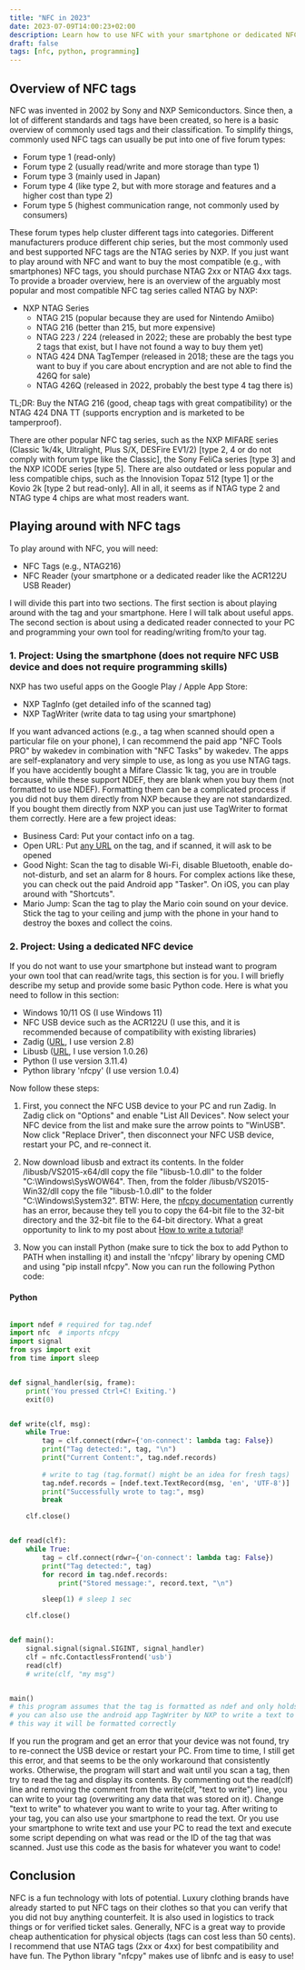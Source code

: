 ```yaml
---
title: "NFC in 2023"
date: 2023-07-09T14:00:23+02:00
description: Learn how to use NFC with your smartphone or dedicated NFC USB device.
draft: false
tags: [nfc, python, programming]
---
```


## Overview of NFC tags

NFC was invented in 2002 by Sony and NXP Semiconductors. Since then, a lot of different standards and tags have been created, so here is a basic overview of commonly used tags and their classification. To simplify things, commonly used NFC tags can usually be put into one of five forum types:
* Forum type 1 (read-only)
* Forum type 2 (usually read/write and more storage than type 1)
* Forum type 3 (mainly used in Japan)
* Forum type 4 (like type 2, but with more storage and features and a higher cost than type 2)
* Forum type 5 (highest communication range, not commonly used by consumers)

These forum types help cluster different tags into categories. Different manufacturers produce different chip series, but the most commonly used and best supported NFC tags are the NTAG series by NXP. If you just want to play around with NFC and want to buy the most compatible (e.g., with smartphones) NFC tags, you should purchase NTAG 2xx or NTAG 4xx tags. To provide a broader overview, here is an overview of the arguably most popular and most compatible NFC tag series called NTAG by NXP:
* NXP NTAG Series
  * NTAG 215 (popular because they are used for Nintendo Amiibo)
  * NTAG 216 (better than 215, but more expensive)
  * NTAG 223 / 224 (released in 2022; these are probably the best type 2 tags that exist, but I have not found a way to buy them yet)
  * NTAG 424 DNA TagTemper (released in 2018; these are the tags you want to buy if you care about encryption and are not able to find the 426Q for sale)
  * NTAG 426Q (released in 2022, probably the best type 4 tag there is)

TL;DR: Buy the NTAG 216 (good, cheap tags with great compatibility) or the NTAG 424 DNA TT (supports encryption and is marketed to be tamperproof).

There are other popular NFC tag series, such as the NXP MIFARE series (Classic 1k/4k, Ultralight, Plus S/X, DESFire EV1/2) [type 2, 4 or do not comply with forum type like the Classic], the Sony FeliCa series [type 3] and the NXP ICODE series [type  5]. There are also outdated or less popular and less compatible chips, such as the Innovision Topaz 512 [type 1] or the Kovio 2k [type 2 but read-only]. All in all, it seems as if NTAG type 2 and NTAG type 4 chips are what most readers want.

## Playing around with NFC tags

To play around with NFC, you will need:
* NFC Tags (e.g., NTAG216)
* NFC Reader (your smartphone or a dedicated reader like the ACR122U USB Reader)

I will divide this part into two sections. The first section is about playing around with the tag and your smartphone. Here I will talk about useful apps. The second section is about using a dedicated reader connected to your PC and programming your own tool for reading/writing from/to your tag.

### 1. Project: Using the smartphone (does not require NFC USB device and does not require programming skills)

NXP has two useful apps on the Google Play / Apple App Store:
* NXP TagInfo (get detailed info of the scanned tag)
* NXP TagWriter (write data to tag using your smartphone)

If you want advanced actions (e.g., a tag when scanned should open a particular file on your phone), I can recommend the paid app "NFC Tools PRO" by wakedev in combination with "NFC Tasks" by wakedev. The apps are self-explanatory and very simple to use, as long as you use NTAG tags. If you have accidently bought a Mifare Classic 1k tag, you are in trouble because, while these support NDEF, they are blank when you buy them (not formatted to use NDEF). Formatting them can be a complicated process if you did not buy them directly from NXP because they are not standardized. If you bought them directly from NXP you can just use TagWriter to format them correctly. Here are a few project ideas:
* Business Card: Put your contact info on a tag.
* Open URL: Put [any URL](https://www.youtube.com/watch?v=dQw4w9WgXcQ) on the tag, and if scanned, it will ask to be opened
* Good Night: Scan the tag to disable Wi-Fi, disable Bluetooth, enable do-not-disturb, and set an alarm for 8 hours. For complex actions like these, you can check out the paid Android app "Tasker". On iOS, you can play around with "Shortcuts".
* Mario Jump: Scan the tag to play the Mario coin sound on your device. Stick the tag to your ceiling and jump with the phone in your hand to destroy the boxes and collect the coins.

### 2. Project: Using a dedicated NFC device

If you do not want to use your smartphone but instead want to program your own tool that can read/write tags, this section is for you. I will briefly describe my setup and provide some basic Python code. Here is what you need to follow in this section:
* Windows 10/11 OS (I use Windows 11)
* NFC USB device such as the ACR122U (I use this, and it is recommended because of compatibility with existing libraries)
* Zadig ([URL](https://zadig.akeo.ie/), I use version 2.8)
* Libusb ([URL](https://github.com/libusb/libusb/releases), I use version 1.0.26)
* Python (I use version 3.11.4)
* Python library 'nfcpy' (I use version 1.0.4)

Now follow these steps:
1. First, you connect the NFC USB device to your PC and run Zadig. In Zadig click on "Options" and enable "List All Devices". Now select your NFC device from the list and make sure the arrow points to "WinUSB". Now click "Replace Driver", then disconnect your NFC USB device, restart your PC, and re-connect it. 

2. Now download libusb and extract its contents. In the folder /libusb/VS2015-x64/dll copy the file "libusb-1.0.dll" to the folder "C:\Windows\SysWOW64". Then, from the folder /libusb/VS2015-Win32/dll copy the file "libusb-1.0.dll" to the folder "C:\Windows\System32". BTW: Here, the [nfcpy documentation](https://nfcpy.readthedocs.io/en/latest/topics/get-started.html) currently has an error, because they tell you to copy the 64-bit file to the 32-bit directory and the 32-bit file to the 64-bit directory. What a great opportunity to link to my post about [How to write a tutorial](../how-to-write-a-tutorial)!

3. Now you can install Python (make sure to tick the box to add Python to PATH when installing it) and install the 'nfcpy' library by opening CMD and using "pip install nfcpy". Now you can run the following Python code:

#### Python

```py

import ndef # required for tag.ndef
import nfc  # imports nfcpy
import signal
from sys import exit
from time import sleep


def signal_handler(sig, frame):
    print('You pressed Ctrl+C! Exiting.')
    exit(0)


def write(clf, msg):
    while True:
        tag = clf.connect(rdwr={'on-connect': lambda tag: False})
        print("Tag detected:", tag, "\n")
        print("Current Content:", tag.ndef.records)
        
        # write to tag (tag.format() might be an idea for fresh tags)
        tag.ndef.records = [ndef.text.TextRecord(msg, 'en', 'UTF-8')]
        print("Successfully wrote to tag:", msg)
        break

    clf.close()


def read(clf):
    while True:
        tag = clf.connect(rdwr={'on-connect': lambda tag: False})
        print("Tag detected:", tag)
        for record in tag.ndef.records:
            print("Stored message:", record.text, "\n")

        sleep(1) # sleep 1 sec

    clf.close()


def main():
    signal.signal(signal.SIGINT, signal_handler)
    clf = nfc.ContactlessFrontend('usb')
    read(clf)
    # write(clf, "my msg")


main()
# this program assumes that the tag is formatted as ndef and only holds a simple text message
# you can also use the android app TagWriter by NXP to write a text to your tag
# this way it will be formatted correctly


```
If you run the program and get an error that your device was not found, try to re-connect the USB device or restart your PC. From time to time, I still get this error, and that seems to be the only workaround that consistently works. Otherwise, the program will start and wait until you scan a tag, then try to read the tag and display its contents. By commenting out the read(clf) line and removing the comment from the write(clf, "text to write") line,  you can write to your tag (overwriting any data that was stored on it). Change "text to write" to whatever you want to write to your tag. After writing to your tag, you can also use your smartphone to read the text. Or you use your smartphone to write text and use your PC to read the text and execute some script depending on what was read or the ID of the tag that was scanned. Just use this code as the basis for whatever you want to code!

## Conclusion

NFC is a fun technology with lots of potential. Luxury clothing brands have already started to put NFC tags on their clothes so that you can verify that you did not buy anything counterfeit. It is also used in logistics to track things or for verified ticket sales. Generally, NFC is a great way to provide cheap authentication for physical objects (tags can cost less than 50 cents). I recommend that use NTAG tags (2xx or 4xx) for best compatibility and have fun. The Python library "nfcpy" makes use of libnfc and is easy to use!